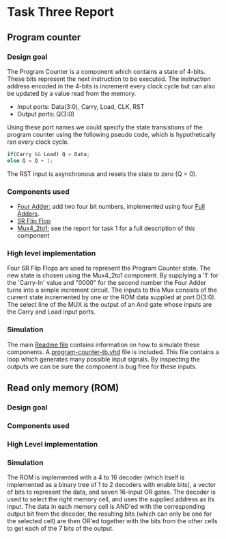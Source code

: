 # Task Three Report

## Program counter

### Design goal

The Program Counter is a component which contains a state of 4-bits. These bits represent the next instruction to be executed. The instruction address encoded in the 4-bits is increment every clock cycle but can also be updated by a value read from the memory.

* Input ports: Data(3:0), Carry, Load, CLK, RST
* Output ports: Q(3:0) 

Using these port names we could specify the state transistions of the program counter using the following pseudo code, which is hypothetically ran every clock cycle.
```javascript
if(Carry && Load) Q = Data;
else Q = Q + 1;
```

The RST input is asynchronous and resets the state to zero (Q = 0).

### Components used
* [Four Adder:](https://github.com/leon-vv/design-project/blob/master/shared/four-adder/four-adder.vhd) add two four bit numbers, implemented using four [Full Adders](https://github.com/leon-vv/design-project/blob/master/shared/full-adder/full-adder.vhd).
* [SR Flip Flop](https://github.com/leon-vv/design-project/tree/master/shared/SR-flip-flop)
* [Mux4_2to1:](https://github.com/leon-vv/design-project/blob/master/task1/mux4-2to1/mux4-2to1.vhd) see the report for task 1 for a full description of this component

### High level implementation

Four SR Flip Flops are used to represent the Program Counter state. The new state is chosen using the Mux4_2to1 component. By supplying a '1' for the 'Carry-In' value and "0000" for the second number the Four Adder turns into a simple increment circuit. The inputs to this Mux consists of the current state incremented by one or the ROM data supplied at port D(3:0). The select line of the MUX is the output of an And gate whose inputs are the Carry and Load input ports.


### Simulation
The main [Readme file](https://github.com/leon-vv/design-project) contains information on how to simulate these components. A [program-counter-tb.vhd](https://github.com/leon-vv/design-project/blob/master/task3/program-counter/program-counter-tb.vhd) file is included. This file contains a loop which generates many possible input signals. By inspecting the outputs we can be sure the component is bug free for these inputs.



## Read only memory (ROM)
### Design goal
### Components used
### High Level implementation
### Simulation

The ROM is implemented with a 4 to 16 decoder (which itself is implemented as a binary tree of 1 to 2 decoders with enable bits), a vector of bits to represent the data, and seven 16-input OR gates. The decoder is used to select the right memory cell, and uses the supplied address as its input. The data in each memory cell is AND'ed with the corresponding output bit from the decoder, the resulting bits (which can only be one for the selected cell) are then OR'ed together with the bits from the other cells to get each of the 7 bits of the output.
